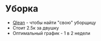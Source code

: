 # Уборка

- [Qlean](https://qlean.ru/) - чтобы найти "свою" уборщицу
- Стоит 2.5к за двушку
- Оптимальный график - 1 в 2 недели
